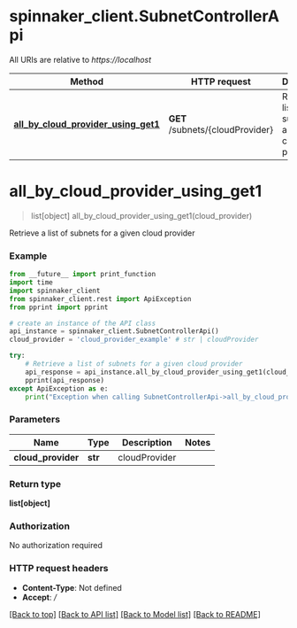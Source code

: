 # spinnaker_client.SubnetControllerApi

All URIs are relative to *https://localhost*

Method | HTTP request | Description
------------- | ------------- | -------------
[**all_by_cloud_provider_using_get1**](SubnetControllerApi.md#all_by_cloud_provider_using_get1) | **GET** /subnets/{cloudProvider} | Retrieve a list of subnets for a given cloud provider


# **all_by_cloud_provider_using_get1**
> list[object] all_by_cloud_provider_using_get1(cloud_provider)

Retrieve a list of subnets for a given cloud provider

### Example
```python
from __future__ import print_function
import time
import spinnaker_client
from spinnaker_client.rest import ApiException
from pprint import pprint

# create an instance of the API class
api_instance = spinnaker_client.SubnetControllerApi()
cloud_provider = 'cloud_provider_example' # str | cloudProvider

try:
    # Retrieve a list of subnets for a given cloud provider
    api_response = api_instance.all_by_cloud_provider_using_get1(cloud_provider)
    pprint(api_response)
except ApiException as e:
    print("Exception when calling SubnetControllerApi->all_by_cloud_provider_using_get1: %s\n" % e)
```

### Parameters

Name | Type | Description  | Notes
------------- | ------------- | ------------- | -------------
 **cloud_provider** | **str**| cloudProvider | 

### Return type

**list[object]**

### Authorization

No authorization required

### HTTP request headers

 - **Content-Type**: Not defined
 - **Accept**: */*

[[Back to top]](#) [[Back to API list]](../README.md#documentation-for-api-endpoints) [[Back to Model list]](../README.md#documentation-for-models) [[Back to README]](../README.md)

